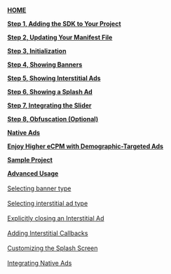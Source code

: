 [**HOME**](Android-InApp-NH-Documentation)

[**Step 1, Adding the SDK to Your Project**](Android-InApp-NH-Documentation#step1)

[**Step 2, Updating Your Manifest File**](Android-InApp-NH-Documentation#step2)

[**Step 3, Initialization**](Android-InApp-NH-Documentation#step3)

[**Step 4, Showing Banners**](Android-InApp-NH-Documentation#step4)

[**Step 5, Showing Interstitial Ads**](Android-InApp-NH-Documentation#step5)

[**Step 6, Showing a Splash Ad**](Android-InApp-NH-Documentation#step6)

[**Step 7, Integrating the Slider**](Android-InApp-NH-Documentation#step7)

[**Step 8, Obfuscation (Optional)**](Android-InApp-NH-Documentation#step8)

[**Native Ads**](Android-InApp-NH-Documentation#Native)

[**Enjoy Higher eCPM with Demographic-Targeted Ads**](Android-InApp-NH-Documentation#Demographic)

[**Sample Project**](Android-InApp-NH-Documentation#SampleProject)

[**Advanced Usage**](Android-Advanced-Usage-NH)<br></br>
  [Selecting banner type](Android-Advanced-Usage-NH#SelectBanner)<br></br> 
  [Selecting interstitial ad type](Android-Advanced-Usage-NH#SelectInterstitial)<br></br> 
  [Explicitly closing an Interstitial Ad](Android-Advanced-Usage-NH#CloseInterstitial)<br></br> 
  [Adding Interstitial Callbacks](Android-Advanced-Usage-NH#AddingInterstitialCallbacks)<br></br> 
  [Customizing the Splash Screen](Android-Advanced-Usage-NH#CustomizingSplashScreen)<br></br> 
  [Integrating Native Ads](Android-Advanced-Usage-NH#using-native-ads)<br></br> 
